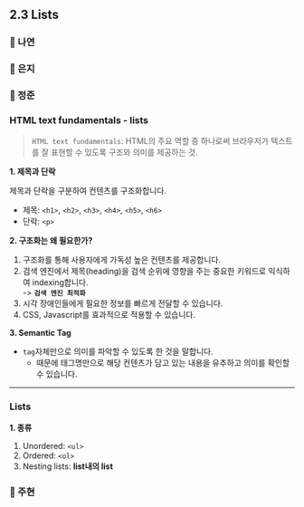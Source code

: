 ## 2.3 Lists

### 📝 나연

### 📝 은지

### 📝 정준

### HTML text fundamentals - lists

> `HTML text fundamentals`: HTML의 주요 역할 중 하나로써 브라우저가 텍스트를 잘 표현할 수 있도록 구조와 의미를 제공하는 것.

**1. 제목과 단락**

  제목과 단락을 구분하여 컨텐츠를 구조화합니다.

  - 제목: `<h1>`, `<h2>`, `<h3>`, `<h4>`, `<h5>`, `<h6>`
  - 단락: `<p>`

**2. 구조화는 왜 필요한가?**

  1. 구조화를 통해 사용자에게 가독성 높은 컨텐츠를 제공합니다.
  2. 검색 엔진에서 제목(heading)을 검색 순위에 영향을 주는 중요한 키워드로 익식하여 indexing합니다.  
    -> **`검색 엔진 최적화`**
  3. 시각 장애인들에게 필요한 정보를 빠르게 전달할 수 있습니다.
  4. CSS, Javascript를 효과적으로 적용할 수 있습니다.

**3. Semantic Tag**

  - `tag`자체만으로 의미를 파악할 수 있도록 한 것을 말합니다.
    - 때문에 태그명만으로 해당 컨텐츠가 담고 있는 내용을 유추하고 의미를 확인할 수 있습니다.

---

### Lists

**1. 종류**

  1. Unordered: `<ul>`
  2. Ordered: `<ol>`
  3. Nesting lists: **list내의 list**


### 📝 주현
